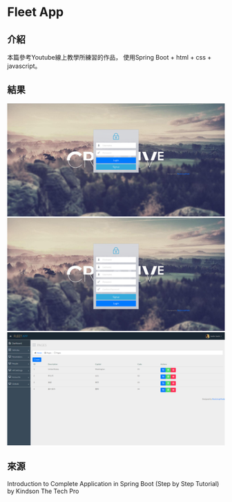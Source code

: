 # Fleet App
## 介紹
本篇參考Youtube線上教學所練習的作品，
使用Spring Boot + html + css + javascript。
## 結果
![login](md-img/login.png)
![register](md-img/register.png)
![Countries](md-img/Countries.png)
## 來源
Introduction to Complete Application in Spring Boot (Step by Step Tutorial) by Kindson The Tech Pro